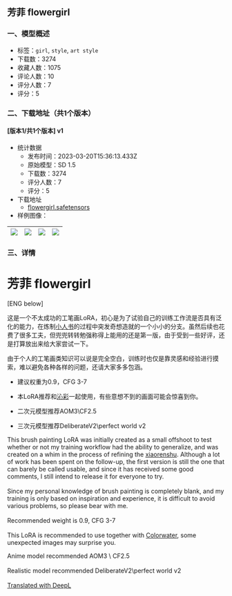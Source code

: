 ## 芳菲 flowergirl
### 一、模型概述

- 标签：`girl`, `style`, `art style`
- 下载数：3274
- 收藏人数：1075
- 评论人数：10
- 评分人数：7
- 评分：5

### 二、下载地址（共1个版本）

#### [版本1/共1个版本] v1

- 统计数据
  - 发布时间：2023-03-20T15:36:13.433Z
  - 原始模型：SD 1.5
  - 下载数：3274
  - 评分人数：7
  - 评分：5
- 下载地址
  - [flowergirl.safetensors](https://civitai.com/api/download/models/24706)
- 样例图像：

| <img src="https://image.civitai.com/xG1nkqKTMzGDvpLrqFT7WA/1de08d8f-228d-420e-8d9c-5f27e077ef00/width=450/274902.jpeg" /> | <img src="https://image.civitai.com/xG1nkqKTMzGDvpLrqFT7WA/b41396cd-5ee3-43aa-efcf-990f366a9200/width=450/269589.jpeg" /> | <img src="https://image.civitai.com/xG1nkqKTMzGDvpLrqFT7WA/527da6ca-b97b-4bd5-6a8f-fc77b0478d00/width=450/269593.jpeg" /> | <img src="https://image.civitai.com/xG1nkqKTMzGDvpLrqFT7WA/22872ed9-8c0b-4365-8c21-e1799df94300/width=450/269590.jpeg" /> |
| ---- | ---- | ---- | ---- |


### 三、详情
<h1>芳菲 flowergirl</h1><p>[ENG below]</p><p>这是一个不太成功的工笔画LoRA，初心是为了试验自己的训练工作流是否具有泛化的能力，在炼制<a target="_blank" rel="ugc" href="https://civitai.com/models/18323">小人书</a>的过程中突发奇想造就的一个小小的分支。虽然后续也花费了很多工夫，但兜兜转转勉强称得上能用的还是第一版，由于受到一些好评，还是打算放出来给大家尝试一下。</p><p></p><p>由于个人的工笔画类知识可以说是完全空白，训练时也仅是靠灵感和经验进行摸索，难以避免各种各样的问题，还请大家多多包涵。</p><p></p><ul><li><p>建议权重为0.9，CFG 3-7</p><p></p></li><li><p>本LoRA推荐和<a target="_blank" rel="ugc" href="https://civitai.com/models/16055/colorwater">沁彩</a>一起使用，有些意想不到的画面可能会惊喜到你。</p><p></p></li><li><p>二次元模型推荐AOM3\CF2.5</p></li><li><p>三次元模型推荐DeliberateV2\perfect world v2</p></li></ul><p></p><p>This brush painting LoRA was initially created as a small offshoot to test whether or not my training workflow had the ability to generalize, and was created on a whim in the process of refining the <a rel="ugc" href="https://civitai.com/models/18323/xiaorenshu">xiaorenshu</a>. Although a lot of work has been spent on the follow-up, the first version is still the one that can barely be called usable, and since it has received some good comments, I still intend to release it for everyone to try.<br /><br />Since my personal knowledge of brush painting is completely blank, and my training is only based on inspiration and experience, it is difficult to avoid various problems, so please bear with me.<br /><br />Recommended weight is 0.9, CFG 3-7<br /><br />This LoRA is recommended to use together with <a rel="ugc" href="https://civitai.com/models/16055/colorwater">Colorwater</a>, some unexpected images may surprise you.<br /></p><p>Anime model recommended AOM3 \ CF2.5<br /><br />Realistic model recommended DeliberateV2\perfect world v2<br /><br /><a target="_blank" rel="ugc" href="https://www.deepl.com/translator?utm_source=windows&amp;utm_medium=app&amp;utm_campaign=windows-share">Translated with DeepL</a></p>